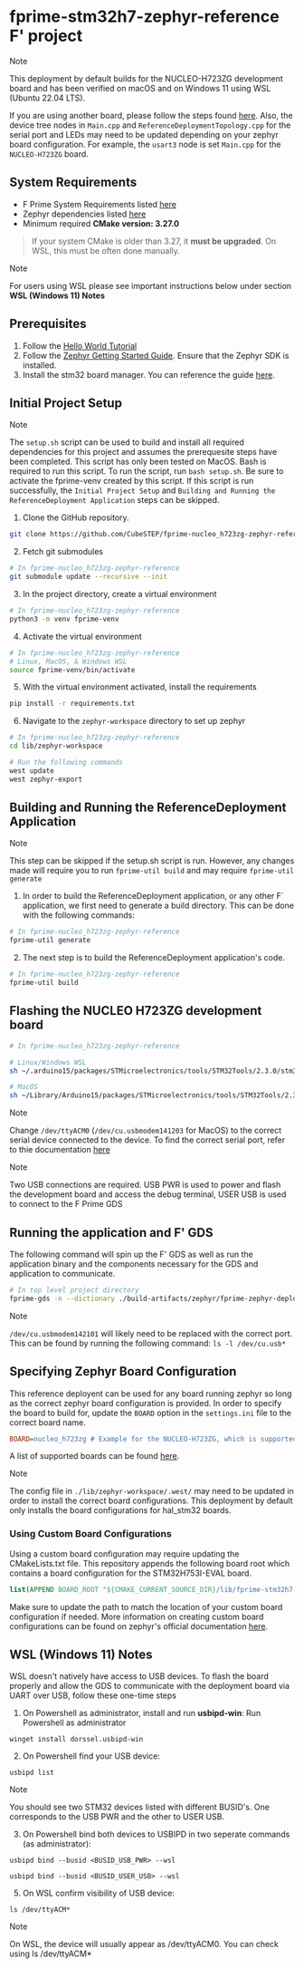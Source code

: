 # fprime-stm32h7-zephyr-reference F' project
> [!Note]
> This deployment by default builds for the NUCLEO-H723ZG development board and has been verified on macOS and on Windows 11 using WSL (Ubuntu 22.04 LTS). 
> 
> If you are using another board, please follow the steps found [here](#specifying-zephyr-board-configuration). Also, the device tree nodes in `Main.cpp` and `ReferenceDeploymentTopology.cpp` for the serial port and LEDs may need to be updated depending on your zephyr board configuration. For example, the `usart3` node is set `Main.cpp` for the `NUCLEO-H723ZG` board.

## System Requirements

- F Prime System Requirements listed [here](https://fprime.jpl.nasa.gov/latest/docs/getting-started/installing-fprime/#system-requirements)
- Zephyr dependencies listed [here](https://docs.zephyrproject.org/latest/develop/getting_started/index.html)
- Minimum required **CMake version: 3.27.0**

> If your system CMake is older than 3.27, it **must be upgraded**. On WSL, this must be often done manually.

>[!Note]
> For users using WSL please see important instructions below under section **WSL (Windows 11) Notes**

## Prerequisites
1. Follow the [Hello World Tutorial](https://fprime.jpl.nasa.gov/latest/tutorials-hello-world/docs/hello-world/)
2. Follow the [Zephyr Getting Started Guide](https://docs.zephyrproject.org/latest/develop/getting_started/index.html). Ensure that the Zephyr SDK is installed.
3. Install the stm32 board manager. You can reference the guide [here](https://github.com/fprime-community/fprime-arduino/blob/main/docs/arduino-cli-install.md).

## Initial Project Setup

> [!NOTE]
> The `setup.sh` script can be used to build and install all required dependencies for this project and assumes the prerequesite steps have been completed. This script has only been tested on MacOS. Bash is required to run this script. To run the script, run `bash setup.sh`. Be sure to activate the fprime-venv created by this script. If this script is run successfully, the `Initial Project Setup` and `Building and Running the ReferenceDeployment Application` steps can be skipped.

1. Clone the GitHub repository.
```sh
git clone https://github.com/CubeSTEP/fprime-nucleo_h723zg-zephyr-reference.git
```

2. Fetch git submodules
```sh
# In fprime-nucleo_h723zg-zephyr-reference
git submodule update --recursive --init
```

3. In the project directory, create a virtual environment
```sh
# In fprime-nucleo_h723zg-zephyr-reference
python3 -m venv fprime-venv
```

4. Activate the virtual environment
```sh
# In fprime-nucleo_h723zg-zephyr-reference
# Linux, MacOS, & Windows WSL
source fprime-venv/bin/activate
```

5. With the virtual environment activated, install the requirements
```sh
pip install -r requirements.txt
```

6. Navigate to the `zephyr-workspace` directory to set up zephyr
```sh
# In fprime-nucleo_h723zg-zephyr-reference
cd lib/zephyr-workspace

# Run the following commands
west update
west zephyr-export
```

## Building and Running the ReferenceDeployment Application
> [!Note]
> This step can be skipped if the setup.sh script is run. However, any changes made will require you to run `fprime-util build` and may require `fprime-util generate`

1. In order to build the ReferenceDeployment application, or any other F´ application, we first need to generate a build directory. This can be done with the following commands:

```sh
# In fprime-nucleo_h723zg-zephyr-reference
fprime-util generate
```

2. The next step is to build the ReferenceDeployment application's code.
```sh
# In fprime-nucleo_h723zg-zephyr-reference
fprime-util build
```

## Flashing the NUCLEO H723ZG development board
```sh
# In fprime-nucleo_h723zg-zephyr-reference

# Linux/Windows WSL
sh ~/.arduino15/packages/STMicroelectronics/tools/STM32Tools/2.3.0/stm32CubeProg.sh -i swd -f build-fprime-automatic-zephyr/zephyr/zephyr.hex -c /dev/ttyACM0

# MacOS
sh ~/Library/Arduino15/packages/STMicroelectronics/tools/STM32Tools/2.3.0/stm32CubeProg.sh -i swd -f build-fprime-automatic-zephyr/zephyr/zephyr.hex -c /dev/cu.usbmodem142203 
```

> [!Note]
> Change `/dev/ttyACM0` (`/dev/cu.usbmodem141203` for MacOS) to the correct serial device connected to the device. To find the correct serial port, refer to thie documentation [here](https://github.com/ngcp-project/gcs-infrastructure/blob/d34eeba4eb547a5174d291a64b36eaa8c11369c8/Communication/XBee/docs/serial_port.md)

> [!Note]
> Two USB connections are required. USB PWR is used to power and flash the development board and access the debug terminal, USER USB is used to connect to the F Prime GDS

## Running the application and F' GDS

The following command will spin up the F' GDS as well as run the application binary and the components necessary for the GDS and application to communicate.

```sh
# In top level project directory
fprime-gds -n --dictionary ./build-artifacts/zephyr/fprime-zephyr-deployment/dict/ReferenceDeploymentTopologyDictionary.json --communication-selection uart --uart-device /dev/cu.usbmodem142101 --uart-baud 115200 
```

> [!Note]
> `/dev/cu.usbmodem142101` will likely need to be replaced with the correct port. This can be found by running the following command: `ls -l /dev/cu.usb*`

## Specifying Zephyr Board Configuration
This reference deployent can be used for any board running zephyr so long as the correct zephyr board configuration is provided. In order to specify the board to build for, update the `BOARD` option in the `settings.ini` file to the correct board name.


```ini
BOARD=nucleo_h723zg # Example for the NUCLEO-H723ZG, which is supported by zephyr
```

A list of supported boards can be found [here](https://docs.zephyrproject.org/latest/boards/index.html#).

> [!NOTE]
> The config file in `./lib/zephyr-workspace/.west/` may need to be updated in order to install the correct board configurations. This deployment by default only installs the board configurations for hal_stm32 boards.

### Using Custom Board Configurations
Using a custom board configuration may require updating the CMakeLists.txt file. This repository appends the following board root which contains a board configuration for the STM32H753I-EVAL board.

```cmake
list(APPEND BOARD_ROOT "${CMAKE_CURRENT_SOURCE_DIR}/lib/fprime-stm32h7-zephyr")
```

Make sure to update the path to match the location of your custom board configuration if needed. More information on creating custom board configurations can be found on zephyr's official documentation [here](https://docs.zephyrproject.org/latest/hardware/porting/board_porting.html).

## WSL (Windows 11) Notes
WSL doesn't natively have access to USB devices. To flash the board properly and allow the GDS to communicate with the deployment board via UART over USB, follow these one-time steps

1. On Powershell as administrator, install and run **usbipd-win**: 
Run Powershell as administrator 
```
winget install dorssel.usbipd-win 
```

2. On Powershell find your USB device:
```
usbipd list
```
> [!Note]
> You should see two STM32 devices listed with different BUSID's. One corresponds to the USB PWR and the other to USER USB.

3. On Powershell bind both devices to USBIPD in two seperate commands (as administrator):
```
usbipd bind --busid <BUSID_USB_PWR> --wsl
```

```
usbipd bind --busid <BUSID_USER_USB> --wsl
```

5. On WSL confirm visibility of USB device:
```
ls /dev/ttyACM*
```
> [!Note]
> On WSL, the device will usually appear as /dev/ttyACM0. You can check using ls /dev/ttyACM*
